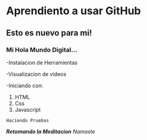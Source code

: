 # Aprendiento a usar GitHub
## Esto es nuevo para mi!
### Mi Hola Mundo Digital...

-Instalacion de Herramientas

-Visualizacion de videos

-Iniciando con:
1. HTML
2. Css
3. Javascript

~~~
Haciendo Pruebas
~~~

***Retomando la Meditacion***
*Namaste*
